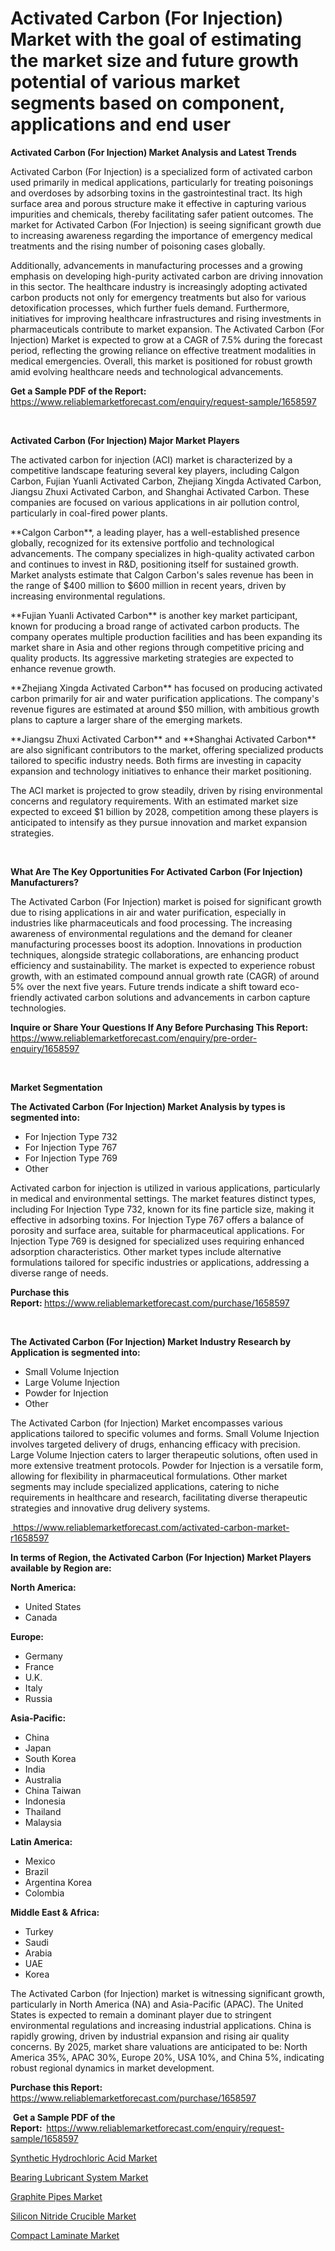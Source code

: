 <p><h1>Activated Carbon (For Injection) Market with the goal of estimating the market size and future growth potential of various market segments based on component, applications and end user</h1></p><p><strong>Activated Carbon (For Injection) Market Analysis and Latest Trends</strong></p>
<p><p>Activated Carbon (For Injection) is a specialized form of activated carbon used primarily in medical applications, particularly for treating poisonings and overdoses by adsorbing toxins in the gastrointestinal tract. Its high surface area and porous structure make it effective in capturing various impurities and chemicals, thereby facilitating safer patient outcomes. The market for Activated Carbon (For Injection) is seeing significant growth due to increasing awareness regarding the importance of emergency medical treatments and the rising number of poisoning cases globally.</p><p>Additionally, advancements in manufacturing processes and a growing emphasis on developing high-purity activated carbon are driving innovation in this sector. The healthcare industry is increasingly adopting activated carbon products not only for emergency treatments but also for various detoxification processes, which further fuels demand. Furthermore, initiatives for improving healthcare infrastructures and rising investments in pharmaceuticals contribute to market expansion. The Activated Carbon (For Injection) Market is expected to grow at a CAGR of 7.5% during the forecast period, reflecting the growing reliance on effective treatment modalities in medical emergencies. Overall, this market is positioned for robust growth amid evolving healthcare needs and technological advancements.</p></p>
<p><strong>Get a Sample PDF of the Report:&nbsp;</strong> <a href="https://www.reliablemarketforecast.com/enquiry/request-sample/1658597?utm_campaign=1875&utm_medium=2&utm_source=Github&utm_content=ia&utm_term=09122024&utm_id=activated-carbon-for-injection">https://www.reliablemarketforecast.com/enquiry/request-sample/1658597</a></p>
<p>&nbsp;</p>
<p><strong>Activated Carbon (For Injection) Major Market Players</strong></p>
<p><p>The activated carbon for injection (ACI) market is characterized by a competitive landscape featuring several key players, including Calgon Carbon, Fujian Yuanli Activated Carbon, Zhejiang Xingda Activated Carbon, Jiangsu Zhuxi Activated Carbon, and Shanghai Activated Carbon. These companies are focused on various applications in air pollution control, particularly in coal-fired power plants.</p><p>**Calgon Carbon**, a leading player, has a well-established presence globally, recognized for its extensive portfolio and technological advancements. The company specializes in high-quality activated carbon and continues to invest in R&D, positioning itself for sustained growth. Market analysts estimate that Calgon Carbon's sales revenue has been in the range of $400 million to $600 million in recent years, driven by increasing environmental regulations.</p><p>**Fujian Yuanli Activated Carbon** is another key market participant, known for producing a broad range of activated carbon products. The company operates multiple production facilities and has been expanding its market share in Asia and other regions through competitive pricing and quality products. Its aggressive marketing strategies are expected to enhance revenue growth.</p><p>**Zhejiang Xingda Activated Carbon** has focused on producing activated carbon primarily for air and water purification applications. The company's revenue figures are estimated at around $50 million, with ambitious growth plans to capture a larger share of the emerging markets.</p><p>**Jiangsu Zhuxi Activated Carbon** and **Shanghai Activated Carbon** are also significant contributors to the market, offering specialized products tailored to specific industry needs. Both firms are investing in capacity expansion and technology initiatives to enhance their market positioning.</p><p>The ACI market is projected to grow steadily, driven by rising environmental concerns and regulatory requirements. With an estimated market size expected to exceed $1 billion by 2028, competition among these players is anticipated to intensify as they pursue innovation and market expansion strategies.</p></p>
<p>&nbsp;</p>
<p><strong>What Are The Key Opportunities For Activated Carbon (For Injection) Manufacturers?</strong></p>
<p><p>The Activated Carbon (For Injection) market is poised for significant growth due to rising applications in air and water purification, especially in industries like pharmaceuticals and food processing. The increasing awareness of environmental regulations and the demand for cleaner manufacturing processes boost its adoption. Innovations in production techniques, alongside strategic collaborations, are enhancing product efficiency and sustainability. The market is expected to experience robust growth, with an estimated compound annual growth rate (CAGR) of around 5% over the next five years. Future trends indicate a shift toward eco-friendly activated carbon solutions and advancements in carbon capture technologies.</p></p>
<p><strong>Inquire or Share Your Questions If Any Before Purchasing This Report:</strong> <a href="https://www.reliablemarketforecast.com/enquiry/pre-order-enquiry/1658597?utm_campaign=1875&utm_medium=2&utm_source=Github&utm_content=ia&utm_term=09122024&utm_id=activated-carbon-for-injection">https://www.reliablemarketforecast.com/enquiry/pre-order-enquiry/1658597</a></p>
<p>&nbsp;</p>
<p><strong>Market Segmentation</strong></p>
<p><strong>The Activated Carbon (For Injection) Market Analysis by types is segmented into:</strong></p>
<p><ul><li>For Injection Type 732</li><li>For Injection Type 767</li><li>For Injection Type 769</li><li>Other</li></ul></p>
<p><p>Activated carbon for injection is utilized in various applications, particularly in medical and environmental settings. The market features distinct types, including For Injection Type 732, known for its fine particle size, making it effective in adsorbing toxins. For Injection Type 767 offers a balance of porosity and surface area, suitable for pharmaceutical applications. For Injection Type 769 is designed for specialized uses requiring enhanced adsorption characteristics. Other market types include alternative formulations tailored for specific industries or applications, addressing a diverse range of needs.</p></p>
<p><strong>Purchase this Report:&nbsp;</strong><a href="https://www.reliablemarketforecast.com/purchase/1658597?utm_campaign=1875&utm_medium=2&utm_source=Github&utm_content=ia&utm_term=09122024&utm_id=activated-carbon-for-injection">https://www.reliablemarketforecast.com/purchase/1658597</a></p>
<p>&nbsp;</p>
<p><strong>The Activated Carbon (For Injection) Market Industry Research by Application is segmented into:</strong></p>
<p><ul><li>Small Volume Injection</li><li>Large Volume Injection</li><li>Powder for Injection</li><li>Other</li></ul></p>
<p><p>The Activated Carbon (for Injection) Market encompasses various applications tailored to specific volumes and forms. Small Volume Injection involves targeted delivery of drugs, enhancing efficacy with precision. Large Volume Injection caters to larger therapeutic solutions, often used in more extensive treatment protocols. Powder for Injection is a versatile form, allowing for flexibility in pharmaceutical formulations. Other market segments may include specialized applications, catering to niche requirements in healthcare and research, facilitating diverse therapeutic strategies and innovative drug delivery systems.</p></p>
<p><a href="https://www.reliablemarketforecast.com/activated-carbon-market-r1658597?utm_campaign=1875&utm_medium=2&utm_source=Github&utm_content=ia&utm_term=09122024&utm_id=activated-carbon-for-injection">&nbsp;https://www.reliablemarketforecast.com/activated-carbon-market-r1658597</a></p>
<p><strong>In terms of Region, the Activated Carbon (For Injection) Market Players available by Region are:</strong></p>
<p>
    <p> <strong> North America: </strong>
        <ul>
            <li>United States</li>
            <li>Canada</li>
        </ul>
        </p> 
    <p> <strong> Europe: </strong>
        <ul>
            <li>Germany</li>
            <li>France</li>
            <li>U.K.</li>
            <li>Italy</li>
            <li>Russia</li>
        </ul>
        </p> 
    <p> <strong> Asia-Pacific: </strong>
        <ul>
            <li>China</li>
            <li>Japan</li>
            <li>South Korea</li>
            <li>India</li>
            <li>Australia</li>
            <li>China Taiwan</li>
            <li>Indonesia</li>
            <li>Thailand</li>
            <li>Malaysia</li>
        </ul>
        </p> 
    <p> <strong> Latin America: </strong>
        <ul>
            <li>Mexico</li>
            <li>Brazil</li>
            <li>Argentina Korea</li>
            <li>Colombia</li>
        </ul>
        </p> 
    <p> <strong> Middle East & Africa: </strong>
        <ul>
            <li>Turkey</li>
            <li>Saudi</li>
            <li>Arabia</li>
            <li>UAE</li>
            <li>Korea</li>
        </ul>
    </p>
    </p>
<p><p>The Activated Carbon (for Injection) market is witnessing significant growth, particularly in North America (NA) and Asia-Pacific (APAC). The United States is expected to remain a dominant player due to stringent environmental regulations and increasing industrial applications. China is rapidly growing, driven by industrial expansion and rising air quality concerns. By 2025, market share valuations are anticipated to be: North America 35%, APAC 30%, Europe 20%, USA 10%, and China 5%, indicating robust regional dynamics in market development.</p></p>
<p><strong>Purchase this Report: </strong><a href="https://www.reliablemarketforecast.com/purchase/1658597?utm_campaign=1875&utm_medium=2&utm_source=Github&utm_content=ia&utm_term=09122024&utm_id=activated-carbon-for-injection">https://www.reliablemarketforecast.com/purchase/1658597</a></p>
<p>&nbsp;<strong>Get a Sample PDF of the Report:&nbsp;&nbsp;</strong><a href="https://www.reliablemarketforecast.com/enquiry/request-sample/1658597?utm_campaign=1875&utm_medium=2&utm_source=Github&utm_content=ia&utm_term=09122024&utm_id=activated-carbon-for-injection">https://www.reliablemarketforecast.com/enquiry/request-sample/1658597</a></p>
<p><strong></strong></p>
<p><p><a href="https://www.linkedin.com/pulse/synthetic-hydrochloric-acid-market-trend-analysis-forecasts-dknrf?utm_campaign=1875&utm_medium=2&utm_source=Github&utm_content=ia&utm_term=09122024&utm_id=activated-carbon-for-injection">Synthetic Hydrochloric Acid Market</a></p><p><a href="https://github.com/Chiragrp22/Market-Research-Report-List-6/blob/main/bearing-lubricant-system-market.md?utm_campaign=1875&utm_medium=2&utm_source=Github&utm_content=ia&utm_term=09122024&utm_id=activated-carbon-for-injection">Bearing Lubricant System Market</a></p><p><a href="https://www.linkedin.com/pulse/industry-insights-global-graphite-pipes-markets-growth-projections-mu5af?utm_campaign=1875&utm_medium=2&utm_source=Github&utm_content=ia&utm_term=09122024&utm_id=activated-carbon-for-injection">Graphite Pipes Market</a></p><p><a href="https://www.linkedin.com/pulse/comprehensive-assessment-silicon-nitride-crucible-markets-ly4ff?utm_campaign=1875&utm_medium=2&utm_source=Github&utm_content=ia&utm_term=09122024&utm_id=activated-carbon-for-injection">Silicon Nitride Crucible Market</a></p><p><a href="https://www.linkedin.com/pulse/compact-laminate-industry-trends-report-analyzing-growth-uezyf?utm_campaign=1875&utm_medium=2&utm_source=Github&utm_content=ia&utm_term=09122024&utm_id=activated-carbon-for-injection">Compact Laminate Market</a></p></p>
